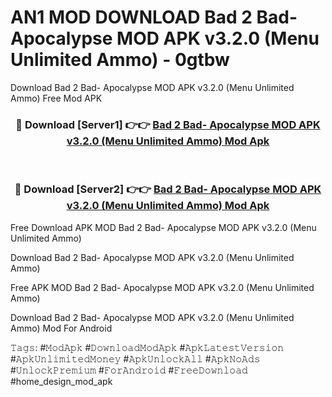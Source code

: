 # AN1 MOD DOWNLOAD Bad 2 Bad- Apocalypse MOD APK v3.2.0 (Menu Unlimited Ammo) - 0gtbw
Download Bad 2 Bad- Apocalypse MOD APK v3.2.0 (Menu Unlimited Ammo) Free Mod APK

<div align="center">
<h3>🔴 Download [Server1] 👉👉 <a href="https://apk-comot.site?title=Bad_2_Bad-_Apocalypse_MOD_APK_v3.2.0_(Menu_Unlimited_Ammo)">Bad 2 Bad- Apocalypse MOD APK v3.2.0 (Menu Unlimited Ammo) Mod Apk</a></h3><br>

<h3>🔴 Download [Server2] 👉👉 <a href="https://apk-comot.site?title=Bad_2_Bad-_Apocalypse_MOD_APK_v3.2.0_(Menu_Unlimited_Ammo)">Bad 2 Bad- Apocalypse MOD APK v3.2.0 (Menu Unlimited Ammo) Mod Apk</a></h3>
</div>


Free Download APK MOD Bad 2 Bad- Apocalypse MOD APK v3.2.0 (Menu Unlimited Ammo)

Download Bad 2 Bad- Apocalypse MOD APK v3.2.0 (Menu Unlimited Ammo) 

Free APK MOD Bad 2 Bad- Apocalypse MOD APK v3.2.0 (Menu Unlimited Ammo) 

Download Bad 2 Bad- Apocalypse MOD APK v3.2.0 (Menu Unlimited Ammo) Mod For Android

𝚃𝚊𝚐𝚜: #𝙼𝚘𝚍𝙰𝚙𝚔 #𝙳𝚘𝚠𝚗𝚕𝚘𝚊𝚍𝙼𝚘𝚍𝙰𝚙𝚔 #𝙰𝚙𝚔𝙻𝚊𝚝𝚎𝚜𝚝𝚅𝚎𝚛𝚜𝚒𝚘𝚗 #𝙰𝚙𝚔𝚄𝚗𝚕𝚒𝚖𝚒𝚝𝚎𝚍𝙼𝚘𝚗𝚎𝚢 #𝙰𝚙𝚔𝚄𝚗𝚕𝚘𝚌𝚔𝙰𝚕𝚕 #𝙰𝚙𝚔𝙽𝚘𝙰𝚍𝚜 #𝚄𝚗𝚕𝚘𝚌𝚔𝙿𝚛𝚎𝚖𝚒𝚞𝚖 #𝙵𝚘𝚛𝙰𝚗𝚍𝚛𝚘𝚒𝚍 #𝙵𝚛𝚎𝚎𝙳𝚘𝚠𝚗𝚕𝚘𝚊𝚍 #home_design_mod_apk